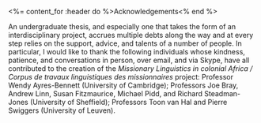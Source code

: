 <%= content_for :header do %>Acknowledgements<% end %>

An undergraduate thesis, and especially one that takes the form of an interdisciplinary project,
 accrues multiple debts along the way and at every step relies on the support, advice, and talents of a
 number of people. In particular, I would like to thank the following individuals whose kindness, patience,
 and conversations in person, over email, and via Skype, have all contributed to the creation of the *Missionary Linguistics in colonial Africa / Corpus de travaux linguistiques des missionnaires* project: Professor Wendy Ayres-Bennett (University of Cambridge); Professors Joe Bray,
 Andrew Linn, Susan Fitzmaurice, Michael Pidd, and Richard Steadman-Jones (University of Sheffield);
 Professors Toon van Hal and Pierre Swiggers (University of Leuven).
